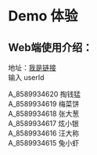 # Demo 体验

## Web端使用介绍：
地址：[我是链接](https://coop-fat.sammbo.com/chat-web/index.html)  
输入 userId

A_8589934620	掏钱猛  
A_8589934619	梅菜饼  
A_8589934618	张大葱  
A_8589934617	炫小银  
A_8589934616	汪大称  
A_8589934615	兔小虾  
